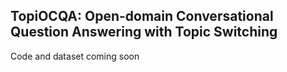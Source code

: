 ## TopiOCQA: Open-domain Conversational Question Answering with Topic Switching

Code and dataset coming soon
